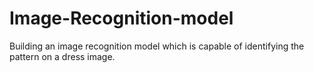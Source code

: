 # Image-Recognition-model
Building an image recognition model which is capable of identifying the pattern on a dress image.
